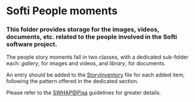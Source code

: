 # Softi People moments

### This folder provides storage for the images, videos, documents, etc. related to the people involved in the Softi software project. 

The people story moments fall in two classes, with a dedicated sub-folder each: *gallery*, for images and videos, and *library*, for documents.

An entry should be added to the [StoryInventory](https://github.com/Unipisa/Softi-Workbench/blob/structure_review/additional-materials/swh_stories_workplace/StoryInventory.md) file for each added item, following the pattern offered in the dedicated section.

Please refer to the [SWHAP@Pisa](https://github.com/SoftwareHeritage/swhapguide/blob/master/SWHAP%40Pisa.pdf#CreateaSWH-story) guidelines for greater details.